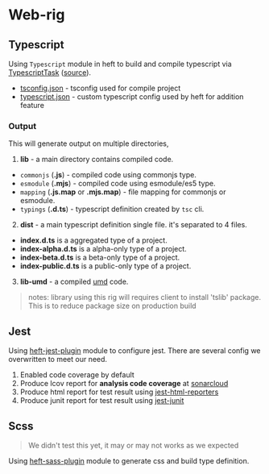# Web-rig

## Typescript

Using `Typescript` module in heft to build and compile typescript
via [TypescriptTask][h-ts-pg] ([source][h-ts-pg-gh]).

- [tsconfig.json][tsconfig] - tsconfig used for compile project
- [typescript.json][ts-config] - custom typescript config used by heft for addition feature

### Output

This will generate output on multiple directories,

1. **lib** - a main directory contains compiled code.
  - `commonjs` (**.js**) - compiled code using commonjs type.
  - `esmodule` (**.mjs**) - compiled code using esmodule/es5 type.
  - `mapping` (**.js.map** or **.mjs.map**) - file mapping for commonjs or esmodule.
  - `typings` (**.d.ts**) - typescript definition created by `tsc` cli.
2. **dist** - a main typescript definition single file. it's separated to 4 files.
  - **index.d.ts** is a aggregated type of a project.
  - **index-alpha.d.ts** is a alpha-only type of a project.
  - **index-beta.d.ts** is a beta-only type of a project.
  - **index-public.d.ts** is a public-only type of a project.
3. **lib-umd** - a compiled [umd][umd-gh] code.

> notes: library using this rig will requires client to install 'tslib' package.
> This is to reduce package size on production build

## Jest

Using [heft-jest-plugin][h-j-pg] module to configure jest.
There are several config we overwritten to meet our need.

1. Enabled code coverage by default
2. Produce lcov report for **analysis code coverage** at [sonarcloud][sonarcloud]
3. Produce html report for test result using [jest-html-reporters][j-html-npm]
4. Produce junit report for test result using [jest-junit][j-junit-npm]

## Scss

> We didn't test this yet, it may or may not works as we expected

Using [heft-sass-plugin][h-scss-pg] module to generate css and
build type definition.

<!-- Links -->

[sonarcloud]: https://sonarcloud.io/

[h-ts-pg]: https://rushstack.io/pages/heft_tasks/typescript/
[h-j-pg]: https://rushstack.io/pages/heft_tasks/jest/
[h-scss-pg]: https://rushstack.io/pages/heft_tasks/sass-typings/

[h-ts-pg-gh]: https://github.com/microsoft/rushstack/tree/576d198/apps/heft/src/plugins/TypeScriptPlugin
[umd-gh]: https://github.com/umdjs/umd

[j-html-npm]: https://www.npmjs.com/package/jest-html-reporters
[j-junit-npm]: https://www.npmjs.com/package/jest-junit

[tsconfig]: /packages/web-rig/profiles/default/tsconfig.base.json
[ts-config]: /packages/web-rig/profiles/default/config/typescript.json
